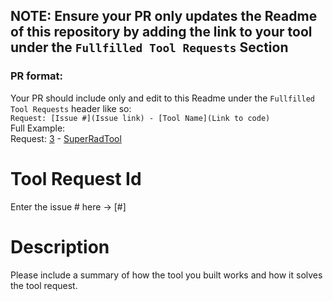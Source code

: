 ## NOTE: Ensure your PR only updates the Readme of this repository by adding the link to your tool under the `Fullfilled Tool Requests` Section

### PR format:
Your PR should include only and edit to this Readme under the `Fullfilled Tool Requests` header like so:
<br>
`Request: [Issue #](Issue link) - [Tool Name](Link to code)`
<br>
Full Example:
<br>
Request: [3](https://github.com/Static-Flow/CommunityToolRequests/issues) - [SuperRadTool](https://github.com/Static-Flow/CommunityToolRequests)


# Tool Request Id
Enter the issue # here -> [#]

# Description

Please include a summary of how the tool you built works and how it solves the tool request. 

